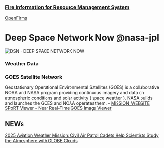 ### [Fire Information for Resource Management System](https://firms.modaps.eosdis.nasa.gov/)
[OpenFirms](https://firms.modaps.eosdis.nasa.gov/map/#d:24hrs;@-117.9,34.1,8.9z)


# Deep Space Network Now @nasa-jpl
![DSN - DEEP SPACE NETWORK NOW](https://eyes.nasa.gov/apps/dsn-now/images/intro/deep-space-network-logo@2x.png)

<object type="text/html" data="https://eyes.nasa.gov/apps/dsn-now/dsn.html" style="height:500px;width:100%;" >
    </object>

### Weather Data
### GOES Satellite Network
Geostationary Operational Environmental Satellites (GOES) is a collaborative NOAA and NASA program providing continuous imagery and data on atmospheric conditions and solar activity ( space weather ). NASA builds and launches the GOES and NOAA operates them. - [MiSSiON_WEBSiTE](https://science.nasa.gov/mission/goes/)
[SPoRT Viewer - Near Real-Time](https://weather.ndc.nasa.gov/sport/viewer/?dataset=imerglate&product=rrlate000&location=global)
[GOES Image Viewer](https://www.star.nesdis.noaa.gov/goes/index.php)

## NEWs 
[2025 Aviation Weather Mission: Civil Air Patrol Cadets Help Scientists Study the Atmosphere with GLOBE Clouds](https://science.nasa.gov/learning-resources/science-activation/2025-aviation-weather-mission-civil-air-patrol-cadets-help-scientists-study-the-atmosphere-with-globe-clouds/)

<script src="//rss.bloople.net/?url=https%3A%2F%2Fearthobservatory.nasa.gov%2Ffeeds%2Fearth-observatory.rss&detail=10&limit=5&showtitle=false&type=js"></script>
